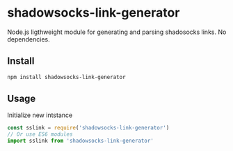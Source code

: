 # shadowsocks-link-generator
Node.js ligthweight module for generating and parsing shadosocks links. No dependencies.

## Install
```bash
npm install shadowsocks-link-generator
```

## Usage

Initialize new intstance
```js
const sslink = require('shadowsocks-link-generator')
// Or use ES6 modules
import sslink from 'shadowsocks-link-generator'
```
